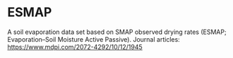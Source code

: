 # ESMAP
A soil evaporation data set based on SMAP observed drying rates (ESMAP; Evaporation–Soil Moisture Active Passive). Journal articles: https://www.mdpi.com/2072-4292/10/12/1945
